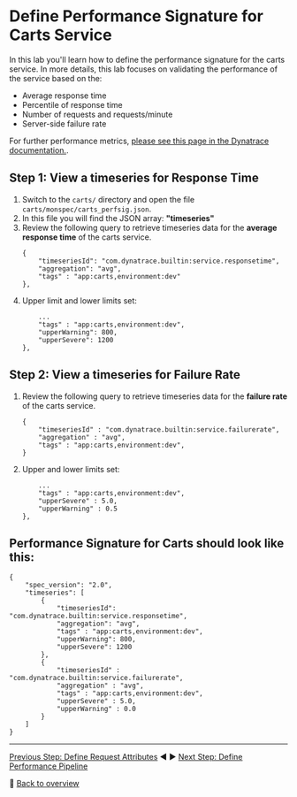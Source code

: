 # Define Performance Signature for Carts Service

In this lab you'll learn how to define the performance signature for the carts service. In more details, this lab focuses on validating the performance of the service based on the:
* Average response time
* Percentile of response time
* Number of requests and requests/minute
* Server-side failure rate 

For further performance metrics, [please see this page in the Dynatrace documentation.](https://www.dynatrace.com/support/help/shortlink/api-metrics).

## Step 1: View a timeseries for Response Time
1. Switch to the `carts/` directory and open the file `carts/monspec/carts_perfsig.json`.
1. In this file you will find the JSON array: **"timeseries"**
1. Review the following query to retrieve timeseries data for the **average response time** of the carts service. 
    ```
    {
        "timeseriesId": "com.dynatrace.builtin:service.responsetime",
        "aggregation": "avg",
        "tags" : "app:carts,environment:dev"
	},
    ```
1. Upper limit and lower limits set:
    ```
        ...
        "tags" : "app:carts,environment:dev",
        "upperWarning": 800,
        "upperSevere": 1200
    },
    ```
<!-- 
1. Add the following query to retrieve timeseries data for the **percentile of response time** of the carts service. 
    ```
    {
        "timeseriesId"  : "com.dynatrace.builtin:service.responsetime",
        "aggregation"   : "percentile",
        "tags"          : "app:carts,environment:dev"
    },
    ```
1. Specify the upper limit.
    ```
        ...
        "tags"         : "app:carts,environment:dev",
        "upperLimit"   : 800.0,
        "lowerLimit"   : 600.0
    },
    ```
1. After these steps, the **timeseries** array should look as follows: 
    ```
    "timeseries" : [
        {
            "timeseriesId"  : "com.dynatrace.builtin:service.responsetime",
            "aggregation"   : "avg",
            "tags"          : "app:carts,environment:dev",
            "upperLimit"    : 800.0,
            "lowerLimit"    : 600.0
        },
        {
            "timeseriesId"  : "com.dynatrace.builtin:service.responsetime",
            "aggregation"   : "percentile",
            "tags"          : "app:carts,environment:dev",
            "upperLimit"    : 3000.0,
            "lowerLimit"    : 2800.0
        },
    ]
    ```
<!-- 
## Step 2: Add a timeseries for Requests
1. Add the following query to retrieve timeseries data for the **number of requests** of the carts service. 
    ```
    {
        "timeseriesId" : "com.dynatrace.builtin:service.requests",
        "aggregation"  : "count",
        "tags"         : "app:carts,environment:dev",
    },
    ```
1. Specify the lower limit (number of requests).
    ```
        ...
        "tags"          : "app:carts,environment:dev",
        "lowerLimit"    : 1
    },
    ```

## Step 3: Add a timeseries for Requests per Minute
1. Add the following query to retrieve timeseries data for the **requests per minute** of the carts service. 
    ```
    {
        "timeseriesId"  : "com.dynatrace.builtin:service.requestspermin",
        "aggregation"   : "count",
        "tags"          : "app:carts,environment:dev"
    }
    ```
1. Specify the lower limit.
    ```
        ...
        "tags"          : "app:carts,environment:dev",
        "lowerLimit"    : 1
    },
    ```
-->
## Step 2: View a timeseries for Failure Rate
1. Review the following query to retrieve timeseries data for the **failure rate** of the carts service. 
    ```
    {
        "timeseriesId" : "com.dynatrace.builtin:service.failurerate",
        "aggregation" : "avg",
        "tags" : "app:carts,environment:dev",
    }
    ```
1. Upper and lower limits set:
    ```
        ...
        "tags" : "app:carts,environment:dev",
        "upperSevere" : 5.0,
        "upperWarning" : 0.5
    },
    ```
<!--
## Step 3: Save changes and push to repository
1. Save the file. 
1. Commit/Push the changes to your GitHub Repository *carts*.
-->
## Performance Signature for Carts should look like this:
```
{
	"spec_version": "2.0",
	"timeseries": [
		{
			"timeseriesId": "com.dynatrace.builtin:service.responsetime",
			"aggregation": "avg",
			"tags" : "app:carts,environment:dev",
			"upperWarning": 800,
			"upperSevere": 1200
		},
		{
			"timeseriesId" : "com.dynatrace.builtin:service.failurerate",
			"aggregation" : "avg",
			"tags" : "app:carts,environment:dev",
			"upperSevere" : 5.0,
			"upperWarning" : 0.0
        }
    ]
}

```

---

[Previous Step: Define Request Attributes](../02_Define_Request_Attributes) :arrow_backward: :arrow_forward: [Next Step: Define Performance Pipeline](../04_Define_Performance_Pipeline)

:arrow_up_small: [Back to overview](../)
